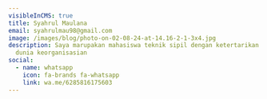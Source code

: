```yaml
---
visibleInCMS: true
title: Syahrul Maulana
email: syahrulmau98@gmail.com
image: /images/blog/photo-on-02-08-24-at-14.16-2-1-3x4.jpg
description: Saya marupakan mahasiswa teknik sipil dengan ketertarikan pada
  dunia keorganisasian
social:
  - name: whatsapp
    icon: fa-brands fa-whatsapp
    link: wa.me/6285816175603
---
```

